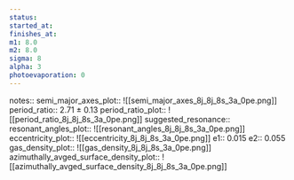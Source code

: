 ```yaml
---
status:
started_at:
finishes_at:
m1: 8.0
m2: 8.0
sigma: 8
alpha: 3
photoevaporation: 0
---
```


notes::
semi_major_axes_plot:: ![[semi_major_axes_8j_8j_8s_3a_0pe.png]]
period_ratio:: 2.71 ± 0.13
period_ratio_plot:: ![[period_ratio_8j_8j_8s_3a_0pe.png]]
suggested_resonance:: 
resonant_angles_plot:: ![[resonant_angles_8j_8j_8s_3a_0pe.png]]
eccentricity_plot:: ![[eccentricity_8j_8j_8s_3a_0pe.png]]
e1:: 0.015
e2:: 0.055
gas_density_plot:: ![[gas_density_8j_8j_8s_3a_0pe.png]]
azimuthally_avged_surface_density_plot:: ![[azimuthally_avged_surface_density_8j_8j_8s_3a_0pe.png]]
